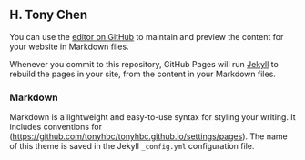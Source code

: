 ## H. Tony Chen

You can use the [editor on GitHub](https://github.com/tonyhbc/tonyhbc.github.io/edit/main/README.md) to maintain and preview the content for your website in Markdown files.

Whenever you commit to this repository, GitHub Pages will run [Jekyll](https://jekyllrb.com/) to rebuild the pages in your site, from the content in your Markdown files.

### Markdown

Markdown is a lightweight and easy-to-use syntax for styling your writing. It includes conventions for
(https://github.com/tonyhbc/tonyhbc.github.io/settings/pages). The name of this theme is saved in the Jekyll `_config.yml` configuration file.

